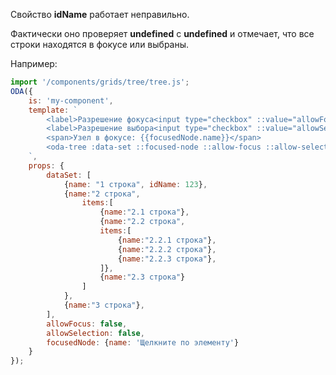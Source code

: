 Свойство **idName** работает неправильно.

Фактически оно проверяет **undefined** c **undefined** и отмечает, что все строки находятся в фокусе или выбраны.

Например:

```javascript _run_line_edit_loadoda_[my-component.js]_h=140_
import '/components/grids/tree/tree.js';
ODA({
    is: 'my-component',
    template: `
        <label>Разрешение фокуса<input type="checkbox" ::value="allowFocus" ></label> <br>
        <label>Разрешение выбора<input type="checkbox" ::value="allowSelection" ></label> <br>
        <span>Узел в фокусе: {{focusedNode.name}}</span>
        <oda-tree :data-set ::focused-node ::allow-focus ::allow-selection id-name="123"></oda-tree>
    `,
    props: {
        dataSet: [
            {name: "1 строка", idName: 123},
            {name:"2 строка",
                items:[
                    {name:"2.1 строка"},
                    {name:"2.2 строка",
                    items:[
                        {name:"2.2.1 строка"},
                        {name:"2.2.2 строка"},
                        {name:"2.2.3 строка"},
                    ]},
                    {name:"2.3 строка"}
                ]
            },
            {name:"3 строка"},
        ],
        allowFocus: false,
        allowSelection: false,
        focusedNode: {name: 'Щелкните по элементу'}
    }
});
```
